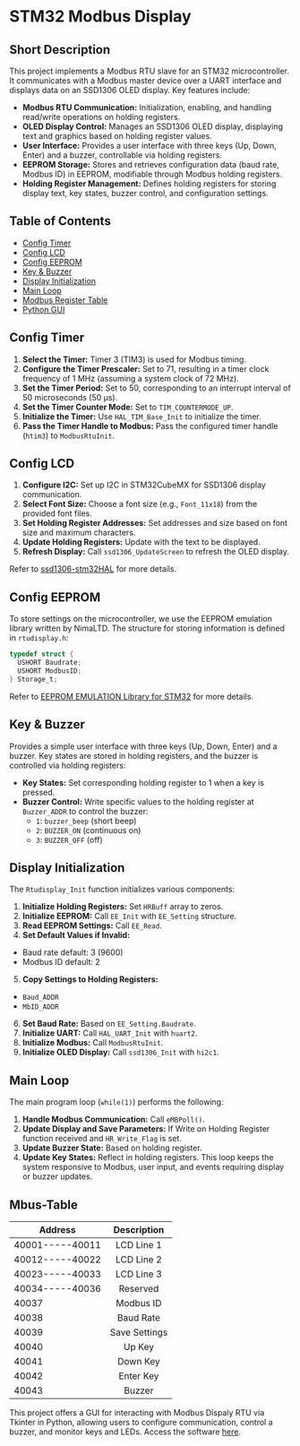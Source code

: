 # STM32 Modbus Display

## Short Description

This project implements a Modbus RTU slave for an STM32 microcontroller. It communicates with a Modbus master device over a UART interface and displays data on an SSD1306 OLED display. Key features include:

- **Modbus RTU Communication:** Initialization, enabling, and handling read/write operations on holding registers.
- **OLED Display Control:** Manages an SSD1306 OLED display, displaying text and graphics based on holding register values.
- **User Interface:** Provides a user interface with three keys (Up, Down, Enter) and a buzzer, controllable via holding registers.
- **EEPROM Storage:** Stores and retrieves configuration data (baud rate, Modbus ID) in EEPROM, modifiable through Modbus holding registers.
- **Holding Register Management:** Defines holding registers for storing display text, key states, buzzer control, and configuration settings.

## Table of Contents

- [Config Timer](#config-timer)
- [Config LCD](#config-lcd)
- [Config EEPROM](#config-eeprom)
- [Key & Buzzer](#key--buzzer)
- [Display Initialization](#display-initialization)
- [Main Loop](#main-loop)
- [Modbus Register Table ](#Mbus-Table)
- [Python GUI](#guipython)

## Config Timer

1. **Select the Timer:** Timer 3 (TIM3) is used for Modbus timing.
2. **Configure the Timer Prescaler:** Set to 71, resulting in a timer clock frequency of 1 MHz (assuming a system clock of 72 MHz).
3. **Set the Timer Period:** Set to 50, corresponding to an interrupt interval of 50 microseconds (50 μs).
4. **Set the Timer Counter Mode:** Set to `TIM_COUNTERMODE_UP`.
5. **Initialize the Timer:** Use `HAL_TIM_Base_Init` to initialize the timer.
6. **Pass the Timer Handle to Modbus:** Pass the configured timer handle (`htim3`) to `ModbusRtuInit`.

## Config LCD

1. **Configure I2C:** Set up I2C in STM32CubeMX for SSD1306 display communication.
2. **Select Font Size:** Choose a font size (e.g., `Font_11x18`) from the provided font files.
3. **Set Holding Register Addresses:** Set addresses and size based on font size and maximum characters.
4. **Update Holding Registers:** Update with the text to be displayed.
5. **Refresh Display:** Call `ssd1306_UpdateScreen` to refresh the OLED display.

Refer to [ssd1306-stm32HAL](https://github.com/4ilo/ssd1306-stm32HAL/tree/master) for more details.

## Config EEPROM

To store settings on the microcontroller, we use the EEPROM emulation library written by NimaLTD. The structure for storing information is defined in `rtudisplay.h`:

```c
typedef struct {
  USHORT Baudrate;
  USHORT ModbusID;
} Storage_t;
```
Refer to [EEPROM EMULATION Library for STM32](https://github.com/nimaltd/ee) for more details.

## Key & Buzzer

Provides a simple user interface with three keys (Up, Down, Enter) and a buzzer. Key states are stored in holding registers, and the buzzer is controlled via holding registers:

- **Key States:** Set corresponding holding register to 1 when a key is pressed.
- **Buzzer Control:** Write specific values to the holding register at `Buzzer_ADDR` to control the buzzer:
  - `1`: `buzzer_beep` (short beep)
  - `2`: `BUZZER_ON` (continuous on)
  - `3`: `BUZZER_OFF` (off)

## Display Initialization

The `Rtudisplay_Init` function initializes various components:

1. **Initialize Holding Registers:** Set `HRBuff` array to zeros.
2. **Initialize EEPROM:** Call `EE_Init` with `EE_Setting` structure.
3. **Read EEPROM Settings:** Call `EE_Read`.
4. **Set Default Values if Invalid:**
  - Baud rate default: 3 (9600)
  - Modbus ID default: 2
5. **Copy Settings to Holding Registers:**
  - `Baud_ADDR`
  - `MbID_ADDR`
6. **Set Baud Rate:** Based on `EE_Setting.Baudrate`.
7. **Initialize UART:** Call `HAL_UART_Init` with `huart2`.
8. **Initialize Modbus:** Call `ModbusRtuInit`.
9. **Initialize OLED Display:** Call `ssd1306_Init` with `hi2c1`.

## Main Loop

The main program loop (`while(1)`) performs the following:

1. **Handle Modbus Communication:** Call `eMBPoll()`.
2. **Update Display and Save Parameters:** If Write on Holding Register  function  received and `HR_Write_Flag` is  set.
3. **Update Buzzer State:** Based on holding register.
4. **Update Key States:** Reflect in holding registers.
This loop keeps the system responsive to Modbus, user input, and events requiring display or buzzer updates.

## Mbus-Table
 
| Address     	| Description   	|
|-------------	|:-----------------:|
| 40001-----40011 	| LCD Line 1        	|
| 40012-----40022 	| LCD Line 2        	|
| 40023-----40033 	| LCD Line 3        	|
| 40034-----40036 	| Reserved      	|
| 40037       	| Modbus ID     	|
| 40038       	| Baud Rate     	|
| 40039       	| Save Settings 	|
| 40040       	| Up Key        	|
| 40041       	| Down Key      	|
| 40042       	| Enter Key     	|
| 40043       	| Buzzer        	|

This project offers a GUI for interacting with Modbus Dispaly RTU via Tkinter in Python, allowing users to configure communication, control a buzzer, and monitor keys and LEDs. Access the software [here](https://github.com/aliyaghoobi88/Modbus-Display-Config-Python).


